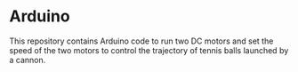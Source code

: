# Arduino
This repository contains Arduino code to run two DC motors and set the speed of the two motors to control the trajectory of tennis balls launched by a cannon.
